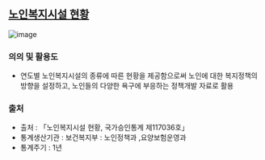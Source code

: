 ## [노인복지시설 현황](http://www.index.go.kr/potal/main/EachDtlPageDetail.do?idx_cd=2766&param=015)
![image](https://user-images.githubusercontent.com/100757595/171080975-5face048-4a2f-482f-a14c-6396effd8a8a.png)
### 의의 및 활용도
* 연도별 노인복지시설의 종류에 따른 현황을 제공함으로써 노인에 대한 복지정책의 방향을 설정하고, 노인들의 다양한 욕구에 부응하는 정책개발 자료로 활용
### 출처
* 출처 : 「노인복지시설 현황, 국가승인통계 제117036호」
* 통계생산기관 : 보건복지부 : 노인정책과 ,요양보험운영과
* 통계주기 : 1년
